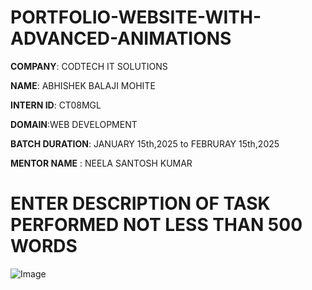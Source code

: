 # PORTFOLIO-WEBSITE-WITH-ADVANCED-ANIMATIONS

**COMPANY**: CODTECH IT SOLUTIONS

**NAME**: ABHISHEK BALAJI MOHITE

**INTERN ID**: CT08MGL

**DOMAIN**:WEB DEVELOPMENT

**BATCH DURATION**:  JANUARY 15th,2025 to FEBRURAY 15th,2025

**MENTOR NAME** : NEELA SANTOSH KUMAR

# ENTER DESCRIPTION OF TASK PERFORMED NOT LESS THAN 500 WORDS

![Image](https://github.com/user-attachments/assets/d0f129ea-0191-4fd8-b695-1f6ab0879d79)
